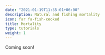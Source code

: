 ```yaml
---
date: "2021-01-19T11:35:01+06:00"
description: Natural and fishing mortality
icon: far fa-fish-cooked
title: Mortality
type: tutorials
weight: 1
---
```


Coming soon!
